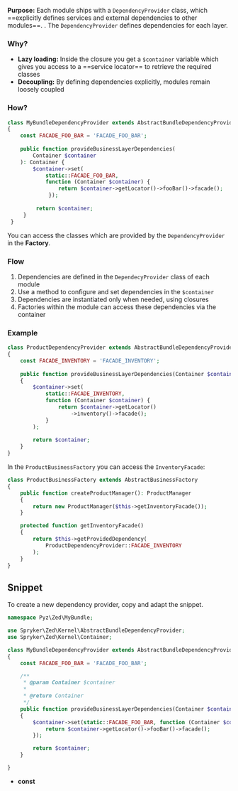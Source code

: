 **Purpose:** Each module ships with a `DependencyProvider` class, which ==explicitly defines services and external dependencies to other modules==. . The `DependencyProvider` defines dependencies for each layer.

### Why?

- **Lazy loading:** Inside the closure you get a `$container` variable which gives you access to a ==service locator== to retrieve the required classes
- **Decoupling:** By defining dependencies explicitly, modules remain loosely coupled

### How?

```php
class MyBundleDependencyProvider extends AbstractBundleDependencyProvider 
{ 
	const FACADE_FOO_BAR = 'FACADE_FOO_BAR'; 
	
	public function provideBusinessLayerDependencies(
		Container $container
	): Container {
		$container->set(
			static::FACADE_FOO_BAR,
			function (Container $container) { 
				return $container->getLocator()->fooBar()->facade();
			 }); 
			 
		 return $container; 
	 } 
 }
```

You can access the classes which are provided by the `DependencyProvider` in the **Factory**.
### Flow

1. Dependencies are defined in the `DependecyProvider` class of each module
2. Use a method to configure and set dependencies in the `$container`
3. Dependencies are instantiated only when needed, using closures
4. Factories within the module can access these dependencies via the container
   
### Example

```php
class ProductDependencyProvider extends AbstractBundleDependencyProvider 
{
    const FACADE_INVENTORY = 'FACADE_INVENTORY';
    
    public function provideBusinessLayerDependencies(Container $container): Container
    {
        $container->set(
            static::FACADE_INVENTORY,
            function (Container $container) {
                return $container->getLocator()
	                ->inventory()->facade();
            }
        );
        
        return $container;
    }
}
```

In the `ProductBusinessFactory` you can access the `InventoryFacade`:

```php
class ProductBusinessFactory extends AbstractBusinessFactory
{
	public function createProductManager(): ProductManager
	{
		return new ProductManager($this->getInventoryFacade());
	}

	protected function getInventoryFacade()
	{
		return $this->getProvidedDependency(
			ProductDependencyProvider::FACADE_INVENTORY
		);
	}
}
```

## Snippet

To create a new dependency provider, copy and adapt the snippet.

```php
namespace Pyz\Zed\MyBundle;

use Spryker\Zed\Kernel\AbstractBundleDependencyProvider;
use Spryker\Zed\Kernel\Container;

class MyBundleDependencyProvider extends AbstractBundleDependencyProvider
{
    const FACADE_FOO_BAR = 'FACADE_FOO_BAR';

    /**
     * @param Container $container
     *
     * @return Container
     */
    public function provideBusinessLayerDependencies(Container $container): Container
    {
        $container->set(static::FACADE_FOO_BAR, function (Container $container) {
            return $container->getLocator()->fooBar()->facade();
        });

        return $container;
    }

}
```

- **const** 